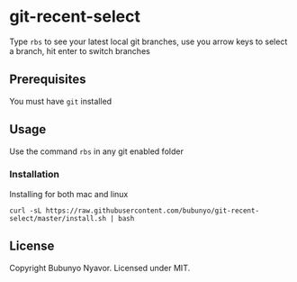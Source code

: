 # git-recent-select

Type `rbs` to see your latest local git branches, use you arrow keys to select a branch, hit enter to switch branches

## Prerequisites

You must have `git` installed


## Usage

Use the command `rbs` in any git enabled folder


### Installation

Installing for both mac and linux

```
curl -sL https://raw.githubusercontent.com/bubunyo/git-recent-select/master/install.sh | bash
```

## License

Copyright Bubunyo Nyavor. Licensed under MIT.

